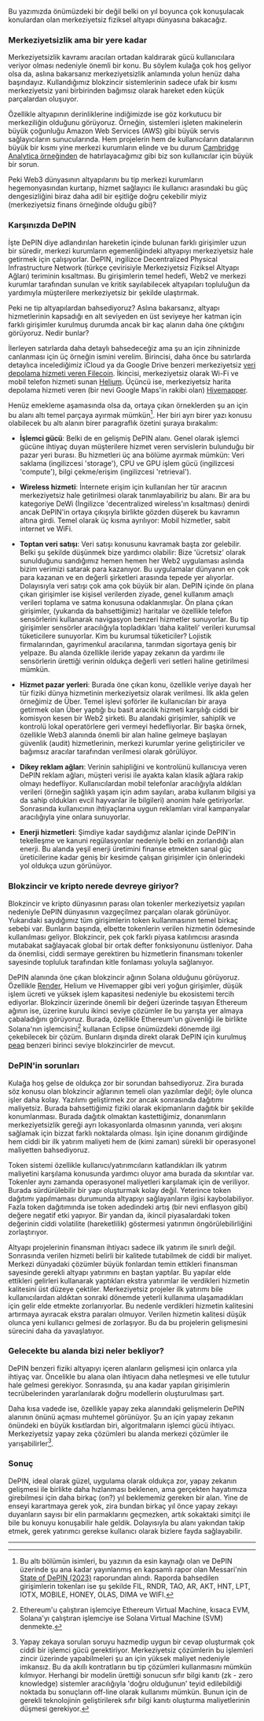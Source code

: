 Bu yazımızda önümüzdeki bir değil belki on yıl boyunca çok konuşulacak konulardan olan merkeziyetsiz fiziksel altyapı dünyasına bakacağız. 

### Merkeziyetsizlik ama bir yere kadar

Merkeziyetsizlik kavramı aracıları ortadan kaldırarak gücü kullanıcılara veriyor olması nedeniyle önemli bir konu. Bu söylem kulağa çok hoş geliyor olsa da, aslına bakarsanız merkeziyetsizlik anlamında yolun henüz daha başındayız. Kullandığımız blokzincir sistemlerinin sadece ufak bir kısmı merkeziyetsiz yani birbirinden bağımsız olarak hareket eden küçük parçalardan oluşuyor. 

Özellikle altyapının derinliklerine indiğimizde ise göz korkutucu bir merkeziliğin olduğunu görüyoruz. Örneğin, sistemleri işleten makinelerin büyük çoğunluğu Amazon Web Services (AWS) gibi büyük servis sağlayıcıların sunucularında. Hem projelerin hem de kullanıcıların datalarının büyük bir kısmı yine merkezi kurumların elinde ve bu durum [Cambridge Analytica örneğinden](https://tr.wikipedia.org/wiki/Facebook-Cambridge_Analytica_veri_skandal%C4%B1) de hatırlayacağımız gibi biz son kullanıcılar için büyük bir sorun. 

Peki Web3 dünyasının altyapılarını bu tip merkezi kurumların hegemonyasından kurtarıp, hizmet sağlayıcı ile kullanıcı arasındaki bu güç dengesizliğini biraz daha adil bir eşitliğe doğru çekebilir miyiz (merkeziyetsiz finans örneğinde olduğu gibi)?

### Karşınızda DePIN

İşte DePIN diye adlandırılan hareketin içinde bulunan farklı girişimler uzun bir süredir, merkezi kurumların egemenliğindeki altyapıyı merkeziyetsiz hale getirmek için çalışıyorlar. DePIN, ingilizce Decentralized Physical Infrastructure Network (türkçe çevirisiyle Merkeziyetsiz Fiziksel Altyapı Ağları) teriminin kısaltması. Bu girişimlerin temel hedefi, Web2 ve merkezi kurumlar tarafından sunulan ve kritik sayılabilecek altyapıları topluluğun da yardımıyla müşterilere merkeziyetsiz bir şekilde ulaştırmak. 

Peki ne tip altyapılardan bahsediyoruz? Aslına bakarsanız, altyapı hizmetlerinin kapsadığı en alt seviyeden en üst seviyeye her katman için farklı girişimler kurulmuş durumda ancak bir kaç alanın daha öne çıktığını görüyoruz. Nedir bunlar? 

İlerleyen satırlarda daha detaylı bahsedeceğiz ama şu an için zihninizde canlanması için üç örneğin ismini verelim. Birincisi, daha önce bu satırlarda detaylıca incelediğimiz iCloud ya da Google Drive benzeri merkeziyetsiz [veri depolama hizmeti veren Filecoin](/genel/2021/04/20/definin-merkeziyetsiz-deposu-filecoin.html). İkincisi, merkeziyetsiz olarak Wi-Fi ve mobil telefon hizmeti sunan [Helium](https://www.helium.com/). Üçüncü ise,  merkeziyetsiz harita depolama hizmeti veren (bir nevi Google Maps'in rakibi olan) [Hivemapper](https://hivemapper.com/explorer). 

Henüz emekleme aşamasında olsa da, ortaya çıkan örneklerden şu an için bu alanı altı temel parçaya ayırmak mümkün[^1].  Her biri ayrı birer yazı konusu olabilecek bu altı alanın birer paragraflık özetini şuraya bırakalım:

- **İşlemci gücü**: Belki de en gelişmiş DePIN alanı. Genel olarak işlemci gücüne ihtiyaç duyan müşterilere hizmet veren servislerin bulunduğu bir pazar yeri burası. Bu hizmetleri üç ana bölüme ayırmak mümkün: Veri saklama (ingilizcesi 'storage'), CPU ve GPU işlem gücü (ingilizcesi 'compute'), bilgi çekme/erişim (ingilizcesi 'retrieval').

- **Wireless hizmeti**: İnternete erişim için kullanılan her tür aracının merkeziyetsiz hale getirilmesi olarak tanımlayabiliriz bu alanı. Bir ara bu kategoriye DeWi (İngilizce 'decentralized wireless'ın kısaltması) denirdi ancak DePIN'in ortaya çıkışıyla birlikte gözden düşerek bu kavramın altına girdi. Temel olarak üç kısma ayrılıyor: Mobil hizmetler, sabit internet ve WiFi.  

- **Toptan veri satışı**: Veri satışı konusunu kavramak başta zor gelebilir. Belki şu şekilde düşünmek bize yardımcı olabilir: Bize 'ücretsiz' olarak sunulduğunu sandığımız hemen hemen her Web2 uygulaması aslında bizim verimizi satarak para kazanıyor.  Bu uygulamalar dünyanın en çok para kazanan ve en değerli şirketleri arasında tepede yer alıyorlar. Dolayısıyla veri satışı çok ama çok büyük bir alan. DePIN içinde ön plana çıkan girişimler ise kişisel verilerden ziyade, genel kullanım amaçlı verileri toplama ve satma konusuna odaklanmışlar. Ön plana çıkan girişimler, (yukarıda da  bahsettiğimiz) haritalar ve özellikle telefon sensörlerini kullanarak navigasyon benzeri hizmetler sunuyorlar. Bu tip girişimler sensörler aracılığıyla topladıkları ‘daha kaliteli’ verileri kurumsal tüketicilere sunuyorlar. Kim bu kurumsal tüketiciler? Lojistik firmalarından, gayrimenkul aracılarına, tarımdan sigortaya geniş bir yelpaze. Bu alanda özellikle ileride yapay zekanın da yardımı ile sensörlerin ürettiği verinin oldukça değerli veri setleri haline getirilmesi mümkün.

- **Hizmet pazar yerleri**: Burada öne çıkan konu, özellikle veriye dayalı her tür fiziki dünya hizmetinin merkeziyetsiz olarak verilmesi. İlk akla gelen örneğimiz de Über. Temel işlevi şoförler ile kullanıcıları bir araya getirmek olan Über yaptığı bu basit aracılık hizmeti karşılığı ciddi bir komisyon kesen bir Web2 şirketi. Bu alandaki girişimler, sahiplik ve kontrolü lokal operatörlere geri vermeyi hedefliyorlar. Bir başka örnek, özellikle Web3 alanında önemli bir alan haline gelmeye başlayan güvenlik (audit) hizmetlerinin, merkezi kurumlar yerine geliştiriciler ve bağımsız aracılar tarafından verilmesi olarak görülüyor.
  
- **Dikey reklam ağları**: Verinin sahipliğini ve kontrolünü kullanıcıya veren DePIN reklam ağları, müşteri verisi ile ayakta kalan klasik ağlara rakip olmayı hedefliyor. Kullanıcılardan mobil telefonlar aracılığıyla aldıkları verileri (örneğin sağlıklı yaşam için adım sayıları, araba kullanım bilgisi ya da sahip oldukları evcil hayvanlar ile bilgileri) anonim hale getiriyorlar. Sonrasında kullanıcının ihtiyaçlarına uygun reklamları viral kampanyalar aracılığıyla yine onlara sunuyorlar.

- **Enerji hizmetleri**: Şimdiye kadar saydığımız alanlar içinde DePIN'in tekelleşme ve kanuni regülasyonlar nedeniyle belki en zorlandığı alan enerji. Bu alanda yeşil enerji üretimini finanse etmekten sanal güç üreticilerine kadar geniş bir kesimde çalışan girişimler için önlerindeki yol oldukça uzun görünüyor. 

### Blokzincir ve kripto nerede devreye giriyor?

Blokzincir ve kripto dünyasının parası olan tokenler merkeziyetsiz yapıları nedeniyle DePIN dünyasının vazgeçilmez parçaları olarak görünüyor. Yukarıdaki saydığımız tüm girişimlerin token kullanmasının temel birkaç sebebi var. Bunların başında, elbette tokenlerin verilen hizmetin ödemesinde kullanılması geliyor. Blokzincir, pek çok farklı piyasa katılımcısı arasında mutabakat sağlayacak global bir ortak defter fonksiyonunu üstleniyor. Daha da önemlisi, ciddi sermaye gerektiren bu hizmetlerin finansmanı tokenler sayesinde topluluk tarafından kitle fonlaması yoluyla sağlanıyor. 

DePIN alanında öne çıkan blokzincir ağının Solana olduğunu görüyoruz. Özellikle [Render](https://rendernetwork.com/), Helium ve Hivemapper gibi veri yoğun girişimler, düşük işlem ücreti ve yüksek işlem kapasitesi nedeniyle bu ekosistemi tercih ediyorlar. Blokzincir üzerinde önemli bir değeri üzerinde taşıyan Ethereum ağının ise, üzerine kurulu ikinci seviye çözümler ile bu yarışta yer almaya çabaladığını görüyoruz. Burada, özellikle Ethereum'un güvenliği ile birlikte Solana'nın işlemcisini[^2] kullanan Eclipse önümüzdeki dönemde ilgi çekebilecek bir çözüm. Bunların dışında direkt olarak DePIN için kurulmuş [peaq](https://www.peaq.network/) benzeri birinci seviye blokzincirler de mevcut.  

### DePIN'in sorunları 

Kulağa hoş gelse de oldukça zor bir sorundan bahsediyoruz. Zira burada söz konusu olan blokzincir ağlarının temeli olan yazılımlar değil; öyle olunca işler daha kolay. Yazılımı geliştirmek zor ancak sonrasında dağıtımı maliyetsiz. Burada bahsettiğimiz fiziki olarak ekipmanların dağıtık bir şekilde konumlanması. Burada dağıtık olmaktan kastettiğimiz, donanımların merkeziyetsizlik gereği ayrı lokasyonlarda olmasının yanında, veri akışını sağlamak için bizzat farklı noktalarda olması. İşin içine donanım girdiğinde hem ciddi bir ilk yatırım maliyeti hem de (kimi zaman) sürekli bir operasyonel maliyetten bahsediyoruz. 

Token sistemi özellikle kullanıcı/yatırımcıların katlandıkları ilk yatırım maliyetini karşılama konusunda yardımcı oluyor ama burada da sıkıntılar var. Tokenler aynı zamanda operasyonel maliyetleri karşılamak için de veriliyor. Burada sürdürülebilir bir yapı oluşturmak kolay değil. Yeterince token dağıtımı yapılmaması durumunda altyapıyı sağlayanların ilgisi kaybolabiliyor. Fazla token dağıtımında ise token adedindeki artış (bir nevi enflasyon gibi) değere negatif etki yapıyor. Bir yandan da, ikincil piyasalardaki token değerinin ciddi volatilite (hareketlilik) göstermesi yatırımın öngörülebilirliğini zorlaştırıyor. 

Altyapı projelerinin finansman ihtiyacı sadece ilk yatırım ile sınırlı değil. Sonrasında verilen hizmeti belirli bir kalitede tutabilmek de ciddi bir maliyet. Merkezi dünyadaki çözümler büyük fonlardan temin ettikleri finansman sayesinde gerekli altyapı yatırımını en baştan yaptılar. Bu yapılar elde ettikleri gelirleri kullanarak yaptıkları ekstra yatırımlar ile verdikleri hizmetin kalitesini üst düzeye çektiler. Merkeziyetsiz projeler ilk yatırımı bile kullanıcılardan aldıktan sonraki dönemde yeterli kullanıma ulaşamadıkları için gelir elde etmekte zorlanıyorlar. Bu nedenle verdikleri hizmetin kalitesini artırmaya ayıracak ekstra paraları olmuyor. Verilen hizmetin kalitesi düşük olunca yeni kullanıcı gelmesi de zorlaşıyor. Bu da bu projelerin gelişmesini sürecini daha da yavaşlatıyor. 

### Gelecekte bu alanda bizi neler bekliyor?

DePIN benzeri fiziki altyapıyı içeren alanların gelişmesi için onlarca yıla ihtiyaç var. Öncelikle bu alana olan ihtiyacın daha netleşmesi ve elle tutulur hale gelmesi gerekiyor. Sonrasında, şu ana kadar yapılan girişimlerin tecrübelerinden yararlanılarak doğru modellerin oluşturulması şart.

Daha kısa vadede ise, özellikle yapay zeka alanındaki gelişmelerin DePIN alanının önünü açması muhtemel görünüyor. Şu an için yapay zekanın önündeki en büyük kısıtlardan biri, algoritmaların işlemci gücü ihtiyacı. Merkeziyetsiz yapay zeka çözümleri bu alanda merkezi çözümler ile yarışabilirler[^3].

### Sonuç
DePIN, ideal olarak güzel, uygulama olarak oldukça zor, yapay zekanın gelişmesi ile birlikte daha hızlanması beklenen, ama gerçekten hayatımıza girebilmesi için daha birkaç (on?) yıl beklememiz gereken bir alan. Yine de enseyi karartmaya gerek yok, zira bundan birkaç yıl önce yapay zekayı duyanların sayısı bir elin parmaklarını geçmezken, artık sokaktaki simitçi ile bile bu konuyu konuşabilir hale geldik. Dolayısıyla bu alanı yakından takip etmek, gerek yatırımcı gerekse kullanıcı olarak bizlere fayda sağlayabilir. 

---

[^1]: Bu altı bölümün isimleri, bu yazının da esin kaynağı olan ve DePIN üzerinde şu ana kadar yayınlanmış en kapsamlı rapor olan Messari'nin [State of DePIN (2023)](https://messari.io/report/state-of-depin-2023) raporundan alındı. Raporda bahsedilen girişimlerin tokenları ise şu şekilde FIL, RNDR, TAO, AR, AKT, HNT, LPT, IOTX, MOBILE, HONEY, OLAS, DIMA ve WIFI. 

[^2]: Ethereum'u çalıştıran işlemciye Ethereum Virtual Machine, kısaca EVM, Solana'yı çalıştıran işlemciye ise Solana Virtual Machine (SVM) denmekte. 

[^3]: Yapay zekaya sorulan soruyu hazmedip uygun bir cevap oluşturmak çok ciddi bir işlemci gücü gerektiriyor. Merkeziyetsiz çözümlerin bu işlemleri zincir üzerinde yapabilmeleri şu an için yüksek maliyet nedeniyle imkansız. Bu da akıllı kontratların bu tip çözümleri kullanmasını mümkün kılmıyor. Herhangi bir modelin ürettiği sonucun sıfır bilgi kanıtı (zk - zero knowledge) sistemler aracılığıyla 'doğru olduğunun' teyid edilebildiği noktada bu sonuçların off-line olarak kullanımı mümkün. Bunun için de gerekli teknolojinin geliştirilerek sıfır bilgi kanıtı oluşturma maliyetlerinin düşmesi gerekiyor. 
